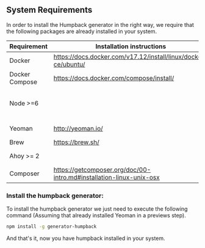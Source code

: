 ## System Requirements

In order to install the Humpback generator in the right way, we require that the following packages are already installed in your system.

Requirement    | Installation instructions                                           | Notes
-------------- | ------------------------------------------------------------------- | -----------------------------
Docker         | https://docs.docker.com/v17.12/install/linux/docker-ce/ubuntu/      |
Docker Compose | https://docs.docker.com/compose/install/                            |
Node >=6       |                                                                     | We recommend the usage of nvm.
Yeoman         | http://yeoman.io/                                                   | Install it globally.
Brew           | https://brew.sh/                                                    |
Ahoy >= 2      |                                                                     | Install it using brew
Composer       | https://getcomposer.org/doc/00-intro.md#installation-linux-unix-osx |

### Install the humpback generator:
To install the humpback generator we just need to execute the following command (Assuming that already installed Yeoman in a previews step).

```bash
npm install -g generator-humpback
```


And that's it, now you have humpback installed in your system.

